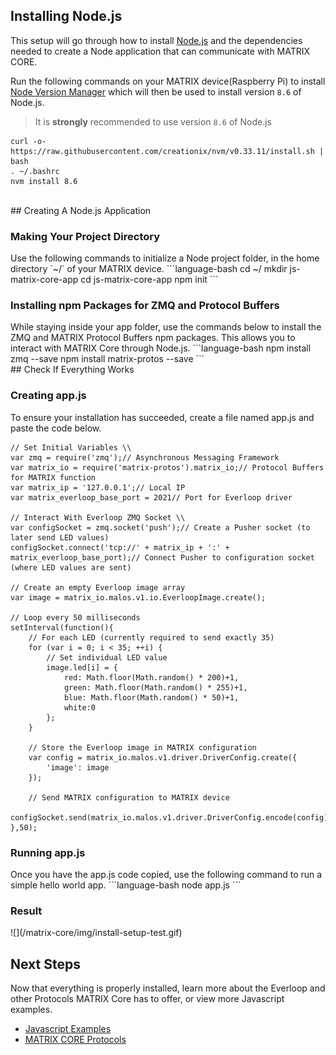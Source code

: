 ## Installing Node.js
This setup will go through how to install <a href="https://nodejs.org/en/" target="_blank">Node.js</a> and the dependencies needed to create a Node application that can communicate with MATRIX CORE.

Run the following commands on your MATRIX device(Raspberry Pi) to install <a href="https://github.com/creationix/nvm" target="_blank">Node Version Manager</a> which will then be used to install version `8.6` of Node.js.
> It is **strongly** recommended to use version `8.6` of Node.js
```language-bash
curl -o- https://raw.githubusercontent.com/creationix/nvm/v0.33.11/install.sh | bash
. ~/.bashrc
nvm install 8.6
```

<br/>
## Creating A Node.js Application
<h3 style="padding-top: 0">Making Your Project Directory</h3>
Use the following commands to initialize a Node project folder, in the home directory `~/` of your MATRIX device.
```language-bash
cd ~/
mkdir js-matrix-core-app
cd js-matrix-core-app
npm init
```

<h3 style="padding-top: 0">Installing npm Packages for ZMQ and Protocol Buffers</h3>
While staying inside your app folder, use the commands below to install the ZMQ and MATRIX Protocol Buffers npm packages. This allows you to interact with MATRIX Core through Node.js.
```language-bash
npm install zmq --save
npm install matrix-protos --save
```

<br/>
## Check If Everything Works
<h3 style="padding-top: 0">Creating app.js</h3>
To ensure your installation has succeeded, create a file named app.js and paste the code below.

```language-javascript
// Set Initial Variables \\
var zmq = require('zmq');// Asynchronous Messaging Framework
var matrix_io = require('matrix-protos').matrix_io;// Protocol Buffers for MATRIX function
var matrix_ip = '127.0.0.1';// Local IP
var matrix_everloop_base_port = 2021// Port for Everloop driver

// Interact With Everloop ZMQ Socket \\
var configSocket = zmq.socket('push');// Create a Pusher socket (to later send LED values)
configSocket.connect('tcp://' + matrix_ip + ':' + matrix_everloop_base_port);// Connect Pusher to configuration socket (where LED values are sent)

// Create an empty Everloop image array
var image = matrix_io.malos.v1.io.EverloopImage.create();

// Loop every 50 milliseconds
setInterval(function(){
    // For each LED (currently required to send exactly 35)
    for (var i = 0; i < 35; ++i) {
        // Set individual LED value
        image.led[i] = {
            red: Math.floor(Math.random() * 200)+1,
            green: Math.floor(Math.random() * 255)+1,
            blue: Math.floor(Math.random() * 50)+1,
            white:0
        };
    }
  
    // Store the Everloop image in MATRIX configuration
    var config = matrix_io.malos.v1.driver.DriverConfig.create({
        'image': image
    });

    // Send MATRIX configuration to MATRIX device
    configSocket.send(matrix_io.malos.v1.driver.DriverConfig.encode(config).finish());
},50);
```

<h3 style="padding-top: 0">Running app.js</h3>
Once you have the app.js code copied, use the following command to run a simple hello world app.
```language-bash
node app.js
```
<h3 style="padding-top: 0">Result</h3>
![](/matrix-core/img/install-setup-test.gif)

## Next Steps
Now that everything is properly installed, learn more about the Everloop and other Protocols MATRIX Core has to offer, or view more Javascript examples.

* [Javascript Examples](../Javascript-examples)
* [MATRIX CORE Protocols](../protocols)
